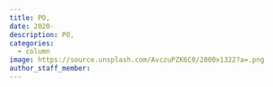 ```yaml
---
title: PO,
date: 2020-
description: PO, 
categories:
  - column
image: https://source.unsplash.com/AvczuPZK6C0/2000x1322?a=.png
author_staff_member:
---
```


